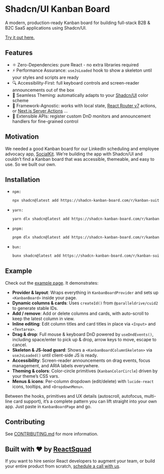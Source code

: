 # Shadcn/UI Kanban Board

A modern, production-ready Kanban board for building full-stack B2B & B2C SaaS applications using Shadcn/UI.

[Try it out here.](https://shadcn-kanban-board.com/example)

## Features

- ⚛️ Zero-Dependencies: pure React - no extra libraries required
- ⚡ Performance Assurance: `useJsLoaded` hook to show a skeleton until your styles and scripts are ready
- 🔍 Accessibility-First: full keyboard controls and screen-reader announcements out of the box  
- 🎨 Seamless Theming: automatically adapts to your [Shadcn/UI](https://ui.shadcn.com) color scheme
- 🔄 Framework-Agnostic: works with local state, [React Router v7](https://reactrouter.com) actions, or [Next.js Server Actions](https://nextjs.org/docs/app/building-your-application/data-fetching/server-actions) ...
- 🧩 Extensible APIs: register custom DnD monitors and announcement handlers for fine-grained control

## Motivation

We needed a good Kanban board for our LinkedIn scheduling and employee advocacy app, [SocialKit](https://getsocialkit.com/). We're building the app with Shadcn/UI and couldn’t find a Kanban board that was accessible, themeable, and easy to use. So we built our own.

## Installation

* `npm:`

  ```bash
  npx shadcn@latest add https://shadcn-kanban-board.com/r/kanban-suite.json
  ```

* `yarn:`

  ```bash
  yarn dlx shadcn@latest add https://shadcn-kanban-board.com/r/kanban-suite.json
  ```

* `pnpm:`

  ```bash
  pnpm dlx shadcn@latest add https://shadcn-kanban-board.com/r/kanban-suite.json
  ```

* `bun:`

  ```bash
  bunx shadcn@latest add https://shadcn-kanban-board.com/r/kanban-suite.json
  ```

## Example

Check out the [example page](https://github.com/janhesters/shadcn-kanban-board/blob/main/app/routes/example.tsx). It demonstrates:

- **Provider & layout**: Wraps everything in `KanbanBoardProvider` and sets up `<KanbanBoard>` inside your page.
- **Dynamic columns & cards**: Uses `createId()` from `@paralleldrive/cuid2` to generate stable IDs.
- **Add / remove**: Add or delete columns and cards, with auto-scroll to keep the latest column in view.
- **Inline editing**: Edit column titles and card titles in place via `<Input>` and `<Textarea>`.
- **Drag & drop**: Full mouse & keyboard DnD powered by `useDndEvents()`, including space/enter to pick up & drop, arrow keys to move, escape to cancel.
- **Skeleton & JS-load guard**: Shows a `<KanbanBoardColumnSkeleton>` via `useJsLoaded()` until client-side JS is ready.
- **Accessibility**: Screen-reader announcements on drag events, focus management, and ARIA labels everywhere.
- **Theming & colors**: Color-circle primitives (`KanbanColorCircle`) driven by your theme’s CSS vars.
- **Menus & icons**: Per-column dropdown (edit/delete) with `lucide-react` icons, tooltips, and `<DropdownMenu>`.

Between the hooks, primitives and UX details (autoscroll, autofocus, multi-line card support), it’s a complete pattern you can lift straight into your own app. Just paste in `KanbanBoardPage` and go.

## Contributing

See [CONTRIBUTING.md](./CONTRIBUTING.md) for more information.

## Built with ❤️ by [ReactSquad](https://reactsquad.io/)

If you want to hire senior React developers to augment your team, or build your entire product from scratch, [schedule a call with us](https://www.reactsquad.io/schedule-a-call).
